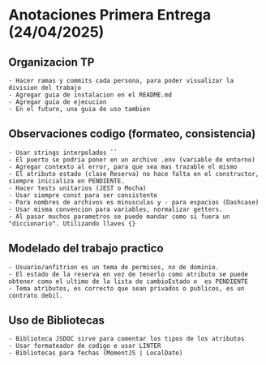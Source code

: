 # Anotaciones Primera Entrega (24/04/2025)


## Organizacion TP
    - Hacer ramas y commits cada persona, para poder visualizar la division del trabajo
    - Agregar guia de instalacion en el README.md
    - Agregar guia de ejecucion
    - En el futuro, una guia de uso tambien

## Observaciones codigo (formateo, consistencia)
    - Usar strings interpolados ``
    - El puerto se podria poner en un archivo .env (variable de entorno)
    - Agregar contexto al error, para que sea mas trazable el mismo
    - El atributo estado (clase Reserva) no hace falta en el constructor, siempre inicializa en PENDIENTE. 
    - Hacer tests unitarios (JEST o Mocha)
    - Usar siempre const para ser consistente
    - Para nombres de archivos es minusculas y - para espacios (Dashcase)
    - Usar misma convencion para variables, normalizar getters. 
    - Al pasar muchos parametros se puede mandar como si fuera un "diccionario". Utilizando llaves {}

## Modelado del trabajo practico
    - Usuario/anfitrion es un tema de permisos, no de dominio. 
    - El estado de la reserva en vez de tenerlo como atributo se puede obtener como el ultimo de la lista de cambioEstado o  es PENDIENTE
    - Tema atributos, es correcto que sean privados o publicos, es un contrato debil.

## Uso de Bibliotecas
    - Biblioteca JSDOC sirve para comentar los tipos de los atributos
    - Usar formateador de codigo e usar LINTER 
    - Bibliotecas para fechas (MomentJS | LocalDate)
